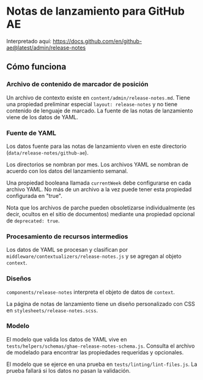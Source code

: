 # Notas de lanzamiento para GitHub AE

Interpretado aquí: https://docs.github.com/en/github-ae@latest/admin/release-notes

## Cómo funciona

### Archivo de contenido de marcador de posición

Un archivo de contexto existe en `content/admin/release-notes.md`. Tiene una propiedad preliminar especial `layout: release-notes` y no tiene contenido de lenguaje de marcado. La fuente de las notas de lanzamiento viene de los datos de YAML.

### Fuente de YAML

Los datos fuente para las notas de lanzamiento viven en este directorio (`data/release-notes/github-ae`).

Los directorios se nombran por mes. Los archivos YAML se nombran de acuerdo con los datos del lanzamiento semanal.

Una propiedad booleana llamada `currentWeek` debe configurarse en cada archivo YAML. No más de un archivo a la vez puede tener esta propiedad configurada en "true".

Nota que los archivos de parche pueden obsoletizarse individualmente (es decir, ocultos en el sitio de documentos) mediante una propiedad opcional de `deprecated: true`.

### Procesamiento de recursos intermedios

Los datos de YAML se procesan y clasifican por `middleware/contextualizers/release-notes.js` y se agregan al objeto `context`.

### Diseños

`components/release-notes` interpreta el objeto de datos de `context`.

La página de notas de lanzamiento tiene un diseño personalizado con CSS en `stylesheets/release-notes.scss`.

### Modelo

El modelo que valida los datos de YAML vive en `tests/helpers/schemas/ghae-release-notes-schema.js`. Consulta el archivo de modelado para encontrar las propiedades requeridas y opcionales.

El modelo que se ejerce en una prueba en `tests/linting/lint-files.js`. La prueba fallará si los datos no pasan la validación.
